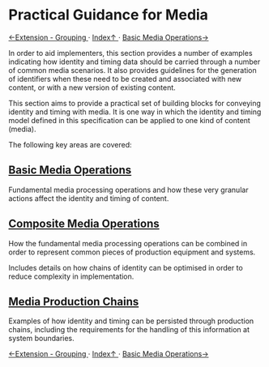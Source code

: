 # Practical Guidance for Media
[←Extension - Grouping ](2.7._Extension_-_Grouping.md) · [ Index↑ ](..) · [Basic Media Operations→](3.1._Basic_Media_Operations.md)

In order to aid implementers, this section provides a number of examples indicating how identity and timing data should be carried through a number of common media scenarios. It also provides guidelines for the generation of identifiers when these need to be created and associated with new content, or with a new version of existing content.

This section aims to provide a practical set of building blocks for conveying identity and timing with media. It is one way in which the identity and timing model defined in this specification can be applied to one kind of content (media).

The following key areas are covered:

## [Basic Media Operations](3.1._Basic_Media_Operations.md)

Fundamental media processing operations and how these very granular actions affect the identity and timing of content.

## [Composite Media Operations](3.2._Composite_Media_Operations.md)

How the fundamental media processing operations can be combined in order to represent common pieces of production equipment and systems.

Includes details on how chains of identity can be optimised in order to reduce complexity in implementation.

## [Media Production Chains](3.3._Media_Production_Chains.md)

Examples of how identity and timing can be persisted through production chains, including the requirements for the handling of this information at system boundaries.


[←Extension - Grouping ](2.7._Extension_-_Grouping.md) · [ Index↑ ](..) · [Basic Media Operations→](3.1._Basic_Media_Operations.md)
